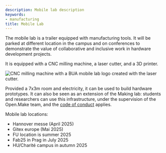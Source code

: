 ```yaml
---
description: Mobile lab description
keywords:
- manufacturing
title: Mobile Lab
---
```


The mobile lab is a trailer equipped with manufacturing tools.
It will be parked at different location in the campus and on conferences to 
demonstrate the value of collaborative and inclusive work in 
hardware development projects.

It is equipped with a CNC milling machine, a laser cutter, and a 3D printer.

<!---
![Student showing an laser-engraved and cut plastic piece.](../img/labs/mobile-lasercut.jpg) 
--->

![CNC milling machine with a BUA mobile lab logo created with the laser cutter.](../img/labs/mobile-cnc.jpg)

Provided a 7x3m room and electricity, it can be used to build hardware prototypes.
It can also be seen as an extension of the Making lab:
students and researchers can use this infrastructure, 
under the supervision of the Open.Make team, and the [code of conduct](https://codeberg.org/jcolomb/Labs-codeOfConduct/src/branch/main/codeofconduct.md) applies.

Mobile lab locations:

- Hannover messe (April 2025)
- Gitex europe (Mai 2025)
- FU location is summer 2025
- Fab25 in Prag in July 2025
- HU/Charité campus in autumn 2025

